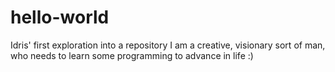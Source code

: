 # hello-world
Idris' first exploration into a repository
I am a creative, visionary sort of man, who needs to learn some programming to advance in life :)
